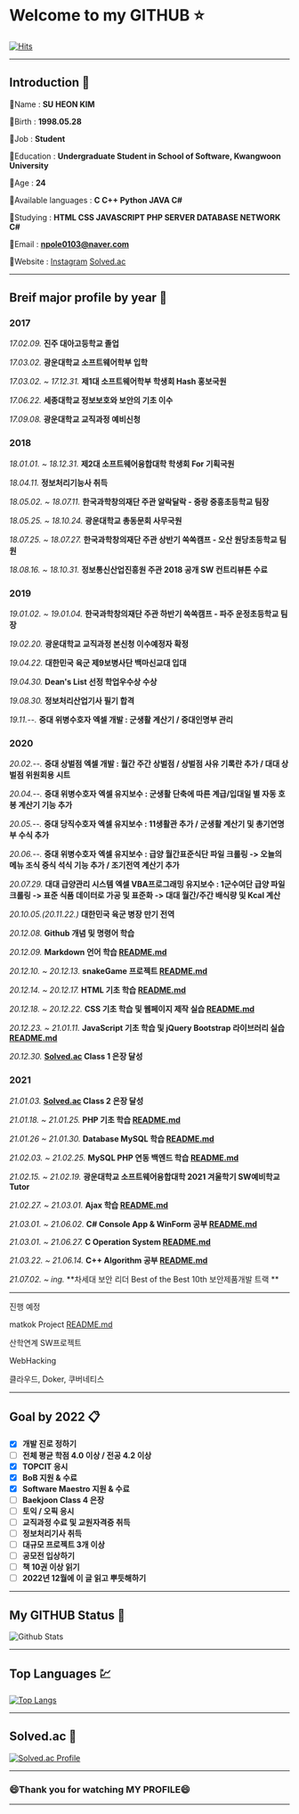 # Welcome to my GITHUB :star:

[![Hits](https://hits.seeyoufarm.com/api/count/incr/badge.svg?url=https%3A%2F%2Fgithub.com%2Fnpole0103&count_bg=%2318E539&title_bg=%23000000&icon=github.svg&icon_color=%23E7E7E7&title=Visitor&edge_flat=false)](https://github.com/npole0103)

---
## Introduction :bust_in_silhouette:

💬Name : **SU HEON KIM**

💬Birth : **1998.05.28**

💬Job : **Student**

💬Education : **Undergraduate Student in School of Software, Kwangwoon University**

💬Age : **24**

💬Available languages : **C C++ Python JAVA C#**

💬Studying : **HTML CSS JAVASCRIPT PHP SERVER DATABASE NETWORK C#**

💬Email : **npole0103@naver.com**

💬Website : [Instagram](http://instagram.com/su_honey_98) [Solved.ac](http://solved.ac/npole0103)

---
## Breif major profile by year 📅
### 2017

*17.02.09.* **진주 대아고등학교 졸업**

*17.03.02.* **광운대학교 소프트웨어학부 입학**

*17.03.02. ~ 17.12.31.* **제1대 소프트웨어학부 학생회 Hash 홍보국원**

*17.06.22.* **세종대학교 정보보호와 보안의 기초 이수**

*17.09.08.* **광운대학교 교직과정 예비신청**

### 2018

*18.01.01. ~ 18.12.31.* **제2대 소프트웨어융합대학 학생회 For 기획국원**

*18.04.11.* **정보처리기능사 취득**

*18.05.02. ~ 18.07.11.* **한국과학창의재단 주관 알락달락 - 중랑 중흥초등학교 팀장**

*18.05.25. ~ 18.10.24.* **광운대학교 총동문회 사무국원**

*18.07.25. ~ 18.07.27.* **한국과학창의재단 주관 상반기 쏙쏙캠프 - 오산 원당초등학교 팀원**

*18.08.16. ~ 18.10.31.* **정보통신산업진흥원 주관 2018 공개 SW 컨트리뷰톤 수료**

### 2019

*19.01.02. ~ 19.01.04.* **한국과학창의재단 주관 하반기 쏙쏙캠프 - 파주 운정초등학교 팀장**

*19.02.20.* **광운대학교 교직과정 본신청 이수예정자 확정**

*19.04.22.* **대한민국 육군 제9보병사단 백마신교대 입대**

*19.04.30.* **Dean's List 선정 학업우수상 수상**

*19.08.30.* **정보처리산업기사 필기 합격**

*19.11.--.* **중대 위병수호자 엑셀 개발 : 군생활 계산기 / 중대인명부 관리**

### 2020

*20.02.--.* **중대 상벌점 엑셀 개발 : 월간 주간 상벌점 / 상벌점 사유 기록란 추가 / 대대 상벌점 위원회용 시트**

*20.04.--.* **중대 위병수호자 엑셀 유지보수 : 군생활 단축에 따른 계급/입대일 별 자동 호봉 계산기 기능 추가**

*20.05.--.* **중대 당직수호자 엑셀 유지보수 : 11생활관 추가 / 군생활 계산기 및 총기연명부 수식 추가**

*20.06.--.* **중대 위병수호자 엑셀 유지보수 : 급양 월간표준식단 파일 크롤링 -> 오늘의 메뉴 조식 중식 석식 기능 추가 / 조기전역 계산기 추가**

*20.07.29.* **대대 급양관리 시스템 엑셀 VBA프로그래밍 유지보수 : 1군수여단 급양 파일 크롤링 -> 표준 식품 데이터로 가공 및 표준화 -> 대대 월간/주간 배식량 및 Kcal 계산**

*20.10.05.(20.11.22.)* **대한민국 육군 병장 만기 전역**

*20.12.08.* **Github 개념 및 명령어 학습**

*20.12.09.* **Markdown 언어 학습 [README.md](https://github.com/npole0103/markdownDocs)** 

*20.12.10. ~ 20.12.13.* **snakeGame 프로젝트 [README.md](https://github.com/npole0103/snakeGame)**

*20.12.14. ~ 20.12.17.* **HTML 기초 학습 [README.md](https://github.com/npole0103/htmlStudy)**

*20.12.18. ~ 20.12.22.* **CSS 기초 학습 및 웹페이지 제작 실습 [README.md](https://github.com/npole0103/cssStudy)**

*20.12.23. ~ 21.01.11.* **JavaScript 기초 학습 및 jQuery Bootstrap 라이브러리 실습 [README.md](https://github.com/npole0103/jsStudy)**

*20.12.30.* **[Solved.ac](https://solved.ac/npole0103) Class 1 은장 달성**

### 2021

*21.01.03.* **[Solved.ac](https://solved.ac/npole0103) Class 2 은장 달성**

*21.01.18. ~ 21.01.25.* **PHP 기초 학습 [README.md](https://github.com/npole0103/phpStudy)**

*21.01.26 ~ 21.01.30.* **Database MySQL 학습 [README.md](https://github.com/npole0103/mysqlStudy)**

*21.02.03. ~ 21.02.25.* **MySQL PHP 연동 백엔드 학습 [README.md](https://github.com/npole0103/phpMysqlStudy)**

*21.02.15. ~ 21.02.19.* **광운대학교 소프트웨어융합대학 2021 겨울학기 SW예비학교 Tutor**

*21.02.27. ~ 21.03.01.* **Ajax 학습 [README.md](https://github.com/npole0103/ajaxStudy)**

*21.03.01. ~ 21.06.02.* **C# Console App & WinForm 공부 [README.md](https://github.com/npole0103/cSharpStudy)**

*21.03.01. ~ 21.06.27.* **C Operation System [README.md](https://github.com/npole0103/osStudy)**

*21.03.22. ~ 21.06.14.* **C++ Algorithm 공부 [README.md](https://github.com/npole0103/algoStudy)**

*21.07.02. ~ ing.* **차세대 보안 리더 Best of the Best 10th 보안제품개발 트랙 **

---

진행 예정

matkok Project [README.md](https://github.com/npole0103/matkok)

산학연계 SW프로젝트

WebHacking

클라우드, Doker, 쿠버네티스

---
## Goal by 2022 📋

- [x] **개발 진로 정하기**
- [ ] **전체 평균 학점 4.0 이상 / 전공 4.2 이상**
- [x] **TOPCIT 응시**
- [x] **BoB 지원 & 수료**
- [x] **Software Maestro 지원 & 수료**
- [ ] **Baekjoon Class 4 은장**
- [ ] **토익 / 오픽 응시**
- [ ] **교직과정 수료 및 교원자격증 취득**
- [ ] **정보처리기사 취득**
- [ ] **대규모 프로젝트 3개 이상**
- [ ] **공모전 입상하기**
- [ ] **책 10권 이상 읽기**
- [ ] **2022년 12월에 이 글 읽고 뿌듯해하기**

---
## My GITHUB Status :book:
![Github Stats](https://github-readme-stats.vercel.app/api?username=npole0103&show_icons=true)

---
## Top Languages :chart:
[![Top Langs](https://github-readme-stats.vercel.app/api/top-langs/?username=npole0103&layout=compact)](https://github.com/anuraghazra/github-readme-stats)

---

## Solved.ac 🥇
[![Solved.ac Profile](http://mazassumnida.wtf/api/v2/generate_badge?boj=npole0103 )](https://solved.ac/npole0103/)

---

### **😄Thank you for watching MY PROFILE😄**

---
<!--
**npole0103/npole0103** is a ✨ _special_ ✨ repository because its `README.md` (this file) appears on your GitHub profile.

Here are some ideas to get you started:

- 🔭 I’m currently working on ...
- 🌱 I’m currently learning ...
- 👯 I’m looking to collaborate on ...
- 🤔 I’m looking for help with ...
- 💬 Ask me about ...
- 📫 How to reach me: ...
- 😄 Pronouns: ...
- ⚡ Fun fact: ...
-->
